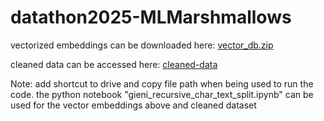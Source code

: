 # datathon2025-MLMarshmallows

vectorized embeddings can be downloaded here: [vector_db.zip](https://drive.google.com/file/d/1HM9exD0OyyNFdjUo_qGLFqAQzSnGyzAY/view?usp=sharing)

cleaned data can be accessed here: [cleaned-data](https://drive.google.com/drive/folders/1-3zG0jjoVbOYzkidNWifOgQww5WVgVXT?usp=sharing) 

Note: add shortcut to drive and copy file path when being used to run the code. the python notebook "gieni_recursive_char_text_split.ipynb" can be used for the vector embeddings above and cleaned dataset

